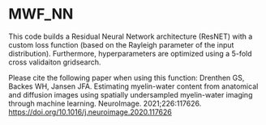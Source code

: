 # MWF_NN

This code builds a Residual Neural Network architecture  (ResNET) with a custom loss function (based on the Rayleigh parameter of the input distribution). Furthermore, hyperparameters are optimized using a 5-fold cross validaiton gridsearch.

Please cite the following paper when using this function:
Drenthen GS, Backes WH, Jansen JFA. Estimating myelin-water content from anatomical and diffusion images using spatially undersampled myelin-water imaging through machine learning. NeuroImage. 2021;226:117626. 
https://doi.org/10.1016/j.neuroimage.2020.117626
